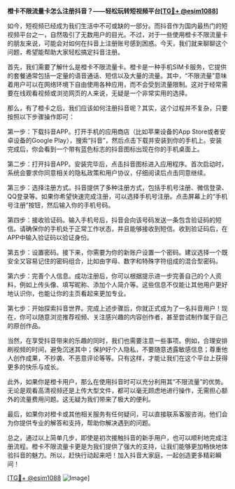 **橙卡不限流量卡怎么注册抖音？——轻松玩转短视频平台[[TG💪+ @esim1088](https://t.me/s/esim1088)]**

如今，短视频已经成为我们生活中不可或缺的一部分。而抖音作为国内最热门的短视频平台之一，自然吸引了无数用户的目光。不过，对于一些使用橙卡不限流量卡的朋友来说，可能会对如何在抖音上注册账号感到困惑。今天，我们就来聊聊这个问题，希望能帮助大家轻松搞定抖音注册。

首先，我们需要了解什么是橙卡不限流量卡。橙卡是一种手机SIM卡服务，它提供的套餐通常包括一定量的语音通话、短信以及大量的流量。其中，“不限流量”意味着用户可以在网络环境下自由使用各种应用，而不会受到流量限制。这对于经常需要在线观看视频或浏览网页的人来说，无疑是一个非常实用的选择。

那么，有了橙卡之后，我们应该如何注册抖音呢？其实，这个过程并不复杂，只要按照以下步骤操作即可：

第一步：下载抖音APP。打开手机的应用商店（比如苹果设备的App Store或者安卓设备的Google Play），搜索“抖音”，然后点击下载并安装到你的手机上。安装完成后，你会看到一个带有蓝色标志的抖音图标出现在你的手机桌面上。

第二步：打开抖音APP。安装完毕后，点击抖音图标进入应用程序。首次启动时，系统会要求你同意相关的隐私政策和用户协议，仔细阅读后点击同意继续。

第三步：选择注册方式。抖音提供了多种注册方式，包括手机号注册、微信登录、QQ登录等。如果你希望快速完成注册，可以选择手机号注册。点击屏幕上的“手机号注册”按钮，然后输入你的手机号码。

第四步：接收验证码。输入手机号后，抖音会向该号码发送一条包含验证码的短信。请确保你的手机处于正常工作状态，并且能够接收到短信。收到验证码后，在APP中输入验证码以验证身份。

第五步：设置密码。接下来，你需要为你的新账户设置一个密码。建议选择一个既安全又容易记住的密码组合，比如由字母、数字和特殊字符组成的混合型密码。

第六步：完善个人信息。成功注册后，你可以根据提示进一步完善自己的个人资料，例如上传头像、填写昵称、添加个人简介等。这些信息不仅能让其他用户更好地认识你，也能让你的主页看起来更加专业。

第七步：开始探索抖音世界。完成上述步骤后，你就正式成为了一名抖音用户！现在，你可以随意浏览推荐视频、关注感兴趣的内容创作者，甚至尝试制作属于自己的原创作品。

当然，在享受抖音带来的乐趣的同时，我们也需要注意一些事项。例如，合理安排刷视频的时间，避免沉迷其中；保护好个人隐私，不要随意透露敏感信息；尊重他人创作成果，不抄袭、不恶意评论等等。只有这样，才能让我们在这个平台上获得更多的快乐与成长。

此外，如果你是橙卡用户，那么在使用抖音时可以充分利用其“不限流量”的优势。无论是观看高清视频还是上传大型文件，都可以毫无顾虑地进行操作，无需担心额外的流量费用问题。这无疑为我们带来了极大的便利。

最后，如果你对橙卡或其他相关服务有任何疑问，可以直接联系客服咨询。他们会为你提供专业的解答和支持，帮助你解决遇到的问题。

总之，通过以上简单几步，即使是初次接触抖音的新手用户，也可以顺利地完成注册流程。橙卡不限流量卡更是为我们提供了强大的支持，让我们能够更加畅快地体验抖音的魅力。所以，赶快行动起来吧！加入抖音大家庭，一起创造更多精彩瞬间！

[[TG💪+ @esim1088](https://t.me/s/esim1088) ![Image](https://i.postimg.cc/4NQfJmqS/Snipaste-2025-05-13-00-14-12.png)]
